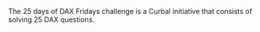 The 25 days of DAX Fridays challenge is a Curbal initiative that consists of solving 25 DAX questions.